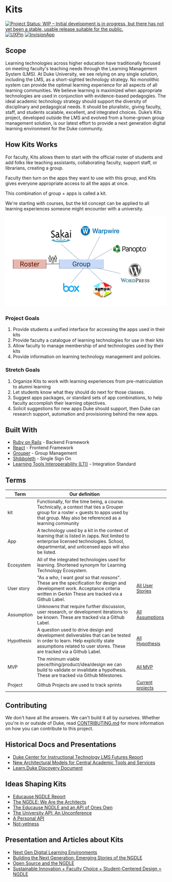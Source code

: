 # Kits

[![Project Status: WIP – Initial development is in progress, but there has not yet been a stable, usable release suitable for the public.](https://www.repostatus.org/badges/latest/wip.svg)](https://www.repostatus.org/#wip)
[![UXPin](https://img.shields.io/badge/mockup-uxpin-006cff.svg)](https://preview.uxpin.com/97f1536f1e1180fb99f4e5e05651cf146eef0747#/pages/85694982/simulate/sitemap)
[![InvisionApp](https://img.shields.io/badge/art%20style-invisionapp-FF2C5B.svg)](https://projects.invisionapp.com/boards/7B3NU02UC4M)


## Scope

Learning technologies across higher education have traditionally focused on meeting faculty's teaching needs through the Learning Management System (LMS). At Duke University, we see relying on any single solution, including the LMS, as a short-sighted technology strategy. No monolithic system can provide the optimal learning experience for all aspects of all learning communities. We believe learning is maximized when appropriate technologies are used in conjunction with evidence-based pedagogies. The ideal academic technology strategy should support the diversity of disciplinary and pedagogical needs. It should be pluralistic, giving faculty, staff, and students scalable, excellent, and integrated choices. Duke’s Kits project, developed outside the LMS and evolved from a home-grown group management solution, is our latest effort to provide a next generation digital learning environment for the Duke community.

## How Kits Works

For faculty, Kits allows them to start with the official roster of students and add folks like teaching assistants, collaborating faculty, support staff, or librarians, creating a group.

Faculty then turn on the apps they want to use with this group, and Kits gives everyone appropriate access to all the apps at once. 

This combination of group + apps is called a kit.

We're starting with courses, but the kit concept can be applied to all learning experiences someone might encounter with a university.

![Kits Concept Diagram](docs/_assets/kits-concept-diagram.png)

### Project Goals

1. Provide students a unified interface for accessing the apps used in their kits
1. Provide faculty a catalogue of learning technologies for use in their kits
1. Allow faculty to manage membership of and technologies used by their kits
1. Provide information on learning technology management and policies.

### Stretch Goals

1. Organize Kits to work with learning experiences from pre-matriculation to alumni learning
1. Let students know what they should do next for those classes.
1. Suggest apps packages, or standard sets of app combinations, to help faculty accomplish their learning objectives.
1. Solicit suggestions for new apps Duke should support, then Duke can research support, automation and provisioning behind the new apps. 

## Built With

* [Ruby on Rails](https://rubyonrails.org/) - Backend Framework
* [React](https://reactjs.org/) - Frontend Framework
* [Grouper](https://spaces.at.internet2.edu/display/Grouper/Grouper+Wiki+Home) - Group Management
* [Shibboleth](https://wiki.shibboleth.net/confluence/display/NEWS/) - Single Sign On
* [Learning Tools Interoperability (LTI)](https://www.imsglobal.org/activity/learning-tools-interoperability) - Integration Standard

## Terms

Term | Our definition | |
-----|---------------|---
kit | Functionally, for the time being, a course. Technically, a context that ties a Grouper group for a roster + guests to apps used by that group. May also be referenced as a learning community 
App | A technology used by a kit in the context of learning that is listed in /apps. Not limited to enterprise licensed technologies. School, departmental, and unlicensed apps will also be listed. 
Ecosystem | All of the integrated technologies used for learning. Shortened synonym for Learning Technology Ecosystem. 
User story| "As a *who*, I want *goal* so that *reasons*". These are the specification for design and development work. Acceptance criteria written in Gerkin These are tracked via a Github Label. | [All User Stories](https://github.com/DukeLearningInnovation/kits/issues?q=is%3Aopen+is%3Aissue+label%3A%22user+story%22) 
Assumption | Unknowns that require further discussion, user research, or development iterations to be known. These are tracked via a Github Label. | [All Assumptions](https://github.com/DukeLearningInnovation/kits/issues?q=is%3Aopen+is%3Aissue+label%3Aassumption) 
Hypothesis | A question used to drive design and development deliverables that can be tested in order to learn. Help explicitly state assumptions related to user stores. These are tracked via a Github Label. | [All Hypothesis](https://github.com/DukeLearningInnovation/kits/issues?q=is%3Aopen+is%3Aissue+label%3Ahypothesis)
MVP | The minimum viable piece/thing/product/idea/design we can build to validate or invalidate a hypothesis. These are tracked via Github Milestones. | [All MVP](https://github.com/DukeLearningInnovation/kits/milestones) 
Project | Github Projects are used to track sprints | [Current projects](https://github.com/DukeLearningInnovation/kits/projects) 

## Contributing

We don't have all the answers. We can't build it all by ourselves. Whether you're in or outside of Duke, read [CONTRIBUTING.md](CONTRIBUTING.md) for more information on how you can contribute to this project.

## Historical Docs and Presentations
* [Duke Center for Instructional Technology LMS Futures Report](https://github.com/DukeLearningInnovation/kits/blob/mast/docs_assets/CIT-LMS-Futures-Report-version-7_4.pdf)
* [New Architectural Models for Central Academic Tools and Services](https://events.educause.edu/sites/default/files/library/presentations/E11/SESS074/2011_Duke-Educause_academic_architecture-overview.pdf)
* [Learn.Duke Discovery Document](https://github.com/DukeLearningInnovation/kits/blob/master/docs/_assets/Learn.Duke-Discovery.pdf)

## Ideas Shaping Kits
* [Educause NGDLE Report](https://github.com/DukeLearningInnovation/kits/blob/master/docs/_assets/educause-ngdle.pdf)
* [The NGDLE: We Are the Architects](https://er.educause.edu/articles/2017/7/the-ngdle-we-are-the-architects)
* [The Educause NGDLE and an API of Ones Own](https://eliterate.us/the-educause-ngdle-and-an-api-of-ones-own/)
* [The University API: An Unconference](https://bavatuesdays.com/the-university-api-an-unconference/)
* [A Personal API](https://bavatuesdays.com/a-personal-api/)
* [Not-yetness](http://redpincushion.us/blog/teaching-and-learning/not-yetness/)

## Presentation and Articles about Kits
* [Next Gen Digital Learning Environments](https://events.educause.edu/-/media/files/events/user-uploads-folder/eli18/sess18/eli-apereo-ngdle-panel-conversation.pdf)
* [Building the Next Generation: Emerging Stories of the NGDLE](https://events.educause.edu/eli/webinars/2018/building-the-next-generation-emerging-stories-of-the-ngdle)
* [Open Source and the NGDLE](https://er.educause.edu/articles/2017/9/open-source-and-the-ngdle)
* [Sustainable Innovation + Faculty Choice + Student-Centered Design = NGDLE](https://events.educause.edu/annual-conference/2018/agenda/sustainable-innovation--faculty-choice--studentcentered-design--ngdle)
